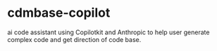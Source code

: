 # cdmbase-copilot
ai code assistant using Copilotkit and Anthropic to help user generate complex code and get direction of code base.
